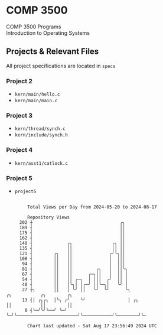 # COMP 3500
COMP 3500 Programs  
Introduction to Operating Systems  
## Projects & Relevant Files
All project specifications are located in `specs`
### Project 2
- `kern/main/hello.c`
- `kern/main/main.c`
### Project 3
- `kern/thread/synch.c`
- `kern/include/synch.h`
### Project 4
- `kern/asst1/catlock.c`
### Project 5
- `project5`

```

        Total Views per Day from 2024-05-20 to 2024-08-17

        Repository Views
     202 ┼                                 ╭╮
     189 ┤                                 ││
     175 ┤                                 ││
     162 ┤                                 ││
     148 ┤             ╭╮               ╭╮ ││
     135 ┤             ││               ││ ││
     121 ┤        ╭╮   ││              ╭╯╰╮││
     108 ┤        ││   ││              │  │││
      94 ┤        ││   ││              │  │││
      81 ┤        ││   ││         ╭╮   │  ││╰╮
      67 ┤        ││   ││      ╭─╮││   │  ││ │
      54 ┤        ││   ││ ╭─╮  │ │││  ╭╯  ││ │
      40 ┤        ││   │╰╮│ │╭─╯ ││╰─╮│   ╰╯ │
      27 ┼╮       ││   │ ╰╯ ││   ╰╯  ╰╯      ╰╮                          ╭╮           ╭╮        ╭╮
      13 ┤│ ╭╮╭╮  │╰╮ ╭╯    ╰╯                │ ╭╮                       ││           ││        ││
       0 ┤╰─╯╰╯╰──╯ ╰─╯                       ╰─╯╰───────────────────────╯╰───────────╯╰────────╯╰─

        Chart last updated - Sat Aug 17 23:56:49 2024 UTC
        
```
